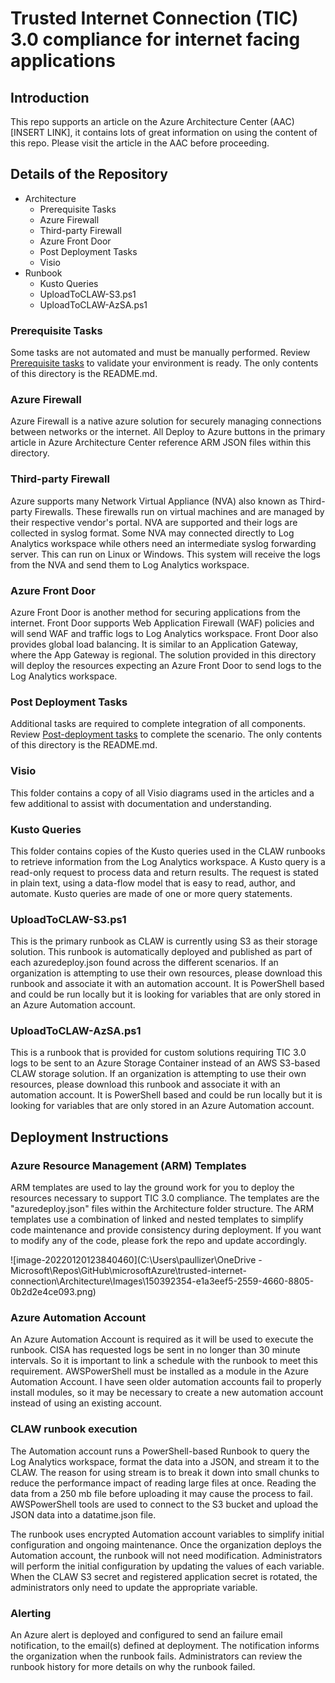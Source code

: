 # Trusted Internet Connection (TIC) 3.0 compliance for internet facing applications

## Introduction

This repo supports an article on the Azure Architecture Center (AAC) [INSERT LINK], it contains lots of great information on using the content of this repo. Please visit the article in the AAC before proceeding.

## Details of the Repository

- Architecture
  - Prerequisite Tasks
  - Azure Firewall
  - Third-party Firewall
  - Azure Front Door
  - Post Deployment Tasks
  - Visio
- Runbook
  - Kusto Queries
  - UploadToCLAW-S3.ps1
  - UploadToCLAW-AzSA.ps1

### Prerequisite Tasks

Some tasks are not automated and must be manually performed. Review [Prerequisite tasks](https://github.com/Azure/trusted-internet-connection/tree/main/Architecture/Prerequisite%20Tasks) to validate your environment is ready. The only contents of this directory is the README.md.

### Azure Firewall

Azure Firewall is a native azure solution for securely managing connections between networks or the internet. All Deploy to Azure buttons in the primary article in Azure Architecture Center reference ARM JSON files within this directory.

### Third-party Firewall

Azure supports many Network Virtual Appliance (NVA) also known as Third-party Firewalls. These firewalls run on virtual machines and are managed by their respective vendor's portal. NVA are supported and their logs are collected in syslog format. Some NVA may connected directly to Log Analytics workspace while others need an intermediate syslog forwarding server. This can run on Linux or Windows. This system will receive the logs from the NVA and send them to Log Analytics workspace. 

### Azure Front Door

Azure Front Door is another method for securing applications from the internet. Front Door supports Web Application Firewall (WAF) policies and will send WAF and traffic logs to Log Analytics workspace. Front Door also provides global load balancing. It is similar to an Application Gateway, where the App Gateway is regional. The solution provided in this directory will deploy the resources expecting an Azure Front Door to send logs to the Log Analytics workspace.

### Post Deployment Tasks

Additional tasks are required to complete integration of all components. Review [Post-deployment tasks](https://github.com/Azure/trusted-internet-connection/tree/main/Architecture/Post%20Deployment%20Tasks) to complete the scenario. The only contents of this directory is the README.md.

### Visio

This folder contains a copy of all Visio diagrams used in the articles and a few additional to assist with documentation and understanding.

### Kusto Queries

This folder contains copies of the Kusto queries used in the CLAW runbooks to retrieve information from the Log Analytics workspace. A Kusto query is a read-only request to process data and return results. The request is stated in plain text, using a data-flow model that is easy to read, author, and automate. Kusto queries are made of one or more query statements.

### UploadToCLAW-S3.ps1

This is the primary runbook as CLAW is currently using S3 as their storage solution. This runbook is automatically deployed and published as part of each azuredeploy.json found across the different scenarios. If an organization is attempting to use their own resources, please download this runbook and associate it with an automation account. It is PowerShell based and could be run locally but it is looking for variables that are only stored in an Azure Automation account.

### UploadToCLAW-AzSA.ps1

This is a runbook that is provided for custom solutions requiring TIC 3.0 logs to be sent to an Azure Storage Container instead of an AWS S3-based CLAW storage solution. If an organization is attempting to use their own resources, please download this runbook and associate it with an automation account. It is PowerShell based and could be run locally but it is looking for variables that are only stored in an Azure Automation account.

## Deployment Instructions

### Azure Resource Management (ARM) Templates

ARM templates are used to lay the ground work for you to deploy the resources necessary to support TIC 3.0 compliance. The templates are the "azuredeploy.json" files within the Architecture folder structure. The ARM templates use a combination of linked and nested templates to simplify code maintenance and provide consistency during deployment. If you want to modify any of the code, please fork the repo and update accordingly. 

![image-20220120123840460](C:\Users\paullizer\OneDrive - Microsoft\Repos\GitHub\microsoftAzure\trusted-internet-connection\Architecture\Images\150392354-e1a3eef5-2559-4660-8805-0b2d2e4ce093.png)

### Azure Automation Account

An Azure Automation Account is required as it will be used to execute the runbook. CISA has requested logs be sent in no longer than 30 minute intervals. So it is important to link a schedule with the runbook to meet this requirement. AWSPowerShell must be installed as a module in the Azure Automation Account. I have seen older automation accounts fail to properly install modules, so it may be necessary to create a new automation account instead of using an existing account. 

### CLAW runbook execution

The Automation account runs a PowerShell-based Runbook to query the Log Analytics workspace, format the data into a JSON, and stream it to the CLAW. The reason for using stream is to break it down into small chunks to reduce the performance impact of reading large files at once. Reading the data from a 250 mb file before uploading it may cause the process to fail. AWSPowerShell tools are used to connect to the S3 bucket and upload the JSON data into a datatime.json file.

The runbook uses encrypted Automation account variables to simplify initial configuration and ongoing maintenance. Once the organization deploys the Automation account, the runbook will not need modification. Administrators will perform the initial configuration by updating the values of each variable. When the CLAW S3 secret and registered application secret is rotated, the administrators only need to update the appropriate variable. 

### Alerting

An Azure alert is deployed and configured to send an failure email notification, to the email(s) defined at deployment. The notification informs the organization when the runbook fails. Administrators can review the runbook history for more details on why the runbook failed.